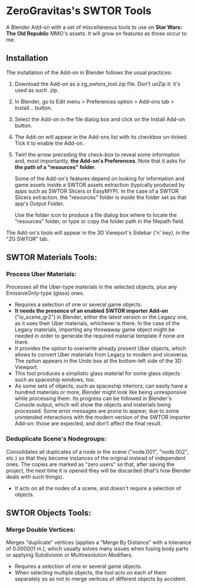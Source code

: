 # ZeroGravitas's SWTOR Tools
A Blender Add-on with a set of miscellaneous tools to use on **Star Wars: The Old Republic** MMO's assets. It will grow on features as those occur to me.


## Installation

The installation of the Add-on in Blender follows the usual practices:

1. Download the Add-on as a zg_swtors_tool.zip file. Don't unZip it: it's used as such .zip.
2. In Blender, go to Edit menu > Preferences option > Add-ons tab > Install… button.
3. Select the Add-on in the file dialog box and click on the Install Add-on button.
4. The Add-on will appear in the Add-ons list with its checkbox un-ticked. Tick it to enable the Add-on.
5. Twirl the arrow preceding the check-box to reveal some information and, most importantly, **the Add-on's Preferences**. Note that it asks for **the path of a "resources" folder**.

    Some of the Add-on's features depend on looking for information and game assets inside a SWTOR assets extraction (typically produced by apps such as SWTOR Slicers or EasyMYP). In the case of a SWTOR Slicers extraction, the "resources" folder is inside the folder set as that app's Output Folder.
    
    Use the folder icon to produce a file dialog box where to locate the "resources" folder, or type or copy the folder path in the filepath field.

The Add-on's tools will appear in the 3D Viewport's Sidebar ('n' key), in the "ZG SWTOR" tab.

## SWTOR Materials Tools:

### Process Uber Materials:
Processes all the Uber-type materials in the selected objects, plus any EmissiveOnly-type (glass) ones.
* Requires a selection of one or several game objects.
* **It needs the presence of an enabled SWTOR importer Add-on** ("io_scene_gr2") in Blender, either the latest version or the Legacy one, as it uses their Uber materials, whichever is there. In the case of the Legacy materials, importing any throwaway game object might be needed in order to generate the required material template if none are there.
* It provides the option to overwrite already present Uber objects, which allows to convert Uber materials from Legacy to modern and viceversa. The option appears in the Undo box at the bottom-left side of the 3D Viewport.
* This tool produces a simplistic glass material for some glass objects such as spaceship windows, too.
* As some sets of objects, such as spaceship interiors, can easily have a hundred materials or more, Blender might look like being unresponsive while processing them. Its progress can be followed in Blender's Console output, which will show the objects and materials being processed. Some error messages are prone to appear, due to some unintended interactions with the modern version of the SWTOR Importer Add-on: those are expected, and don't affect the final result.

### Deduplicate Scene's Nodegroups:
Consolidates all duplicates of a node in the scene ("node.001", "node.002", etc.) so that they become instances of the original instead of independent ones. The copies are marked as "zero users" so that, after saving the project, the next time it is opened they will be discarded (that's how Blender deals with such things).
* It acts on all the nodes of a scene, and doesn't require a selection of objects.

## SWTOR Objects Tools:

### Merge Double Vertices:
Merges "duplicate" vertices (applies a "Merge By Distance" with a tolerance of 0.000001 m.), which usually solves many issues when fusing body parts or applying Subdivision or Multiresolution Modifiers.
* Requires a selection of one or several game objects.
* When selecting multiple objects, the tool acts on each of them separately so as not to merge vertices of different objects by accident.
